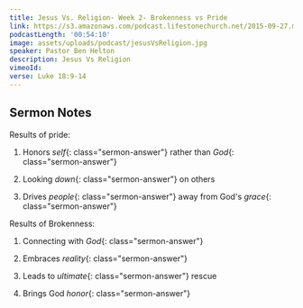 ```yaml
---
title: Jesus Vs. Religion- Week 2- Brokenness vs Pride
link: https://s3.amazonaws.com/podcast.lifestonechurch.net/2015-09-27.mp3
podcastLength: '00:54:10'
image: assets/uploads/podcast/jesusVsReligion.jpg
speaker: Pastor Ben Helton
description: Jesus Vs Religion
vimeoId: 
verse: Luke 18:9-14
---
```


## Sermon Notes

Results of pride:

1. Honors *self*{: class="sermon-answer"} rather than *God*{: class="sermon-answer"}

2. Looking *down*{: class="sermon-answer"} on others

3. Drives *people*{: class="sermon-answer"} away from God's *grace*{: class="sermon-answer"}

Results of Brokenness:

1. Connecting with *God*{: class="sermon-answer"}

2. Embraces *reality*{: class="sermon-answer"}

3. Leads to *ultimate*{: class="sermon-answer"} rescue

4. Brings God *honor*{: class="sermon-answer"}
